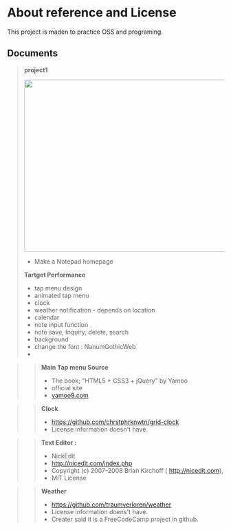 About reference and License
===========================
This project is maden to practice OSS and programing.

Documents
---------

> **project1**
>
> <img src="http://i64.tinypic.com/14j6ooi.png" height = "400" width = "600">
>
> - Make a Notepad homepage
>
>
> **Tartget Performance**
> - tap menu design
> - animated tap menu
> - clock
> - weather notification - depends on location
> - calendar
> - note input function
> - note save, Inquiry, delete, search
> - background
> - change the font : NanumGothicWeb
> -

> > **Main Tap menu Source**
> > - The book; "HTML5 + CSS3 + jQuery" by Yamoo
> > - official site
> > - <a href='yamoo9.com'>yamoo9.com</a>

> > **Clock**
> > - <a href='https://github.com/chrstphrknwtn/grid-clock'>https://github.com/chrstphrknwtn/grid-clock</a>
> > - License information doesn't have.

> >**Text Editor :**
> > - NickEdit
> > - <a href='http://nicedit.com/index.php'>http://nicedit.com/index.php</a>
> > - Copyright (c) 2007-2008 Brian Kirchoff ( <a href='http://nicedit.com'>http://nicedit.com</a>),
> > - MIT License

> >**Weather**
> > - <a href='https://github.com/traumverloren/weather'>https://github.com/traumverloren/weather</a>
> > - License information doens't have.
> > - Creater said it is a FreeCodeCamp project in github.
